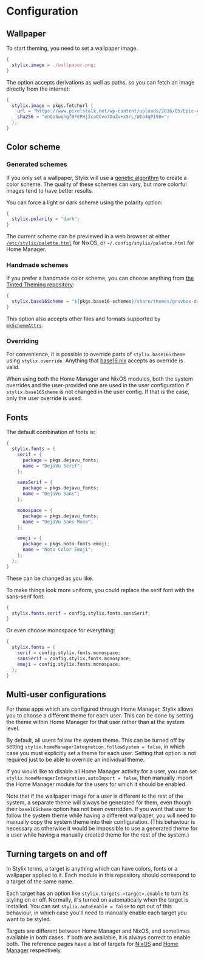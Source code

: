 # Configuration

## Wallpaper

To start theming, you need to set a wallpaper image.

```nix
{
  stylix.image = ./wallpaper.png;
}
```

The option accepts derivations as well as paths, so you can fetch an image
directly from the internet:

```nix
{
  stylix.image = pkgs.fetchurl {
    url = "https://www.pixelstalk.net/wp-content/uploads/2016/05/Epic-Anime-Awesome-Wallpapers.jpg";
    sha256 = "enQo3wqhgf0FEPHj2coOCvo7DuZv+x5rL/WIo4qPI50=";
  };
}
```

## Color scheme

### Generated schemes

If you only set a wallpaper, Stylix will use a
[genetic algorithm](https://en.wikipedia.org/wiki/Genetic_algorithm)
to create a color scheme. The quality of these schemes can vary, but more
colorful images tend to have better results.

You can force a light or dark scheme using the polarity option:

```nix
{
  stylix.polarity = "dark";
}
```

The current scheme can be previewed in a web browser at either
[`/etc/stylix/palette.html`](file:///etc/stylix/palette.html) for NixOS, or
`~/.config/stylix/palette.html` for Home Manager.

### Handmade schemes

If you prefer a handmade color scheme, you can choose anything from
[the Tinted Theming repository](https://github.com/tinted-theming/base16-schemes):

```nix
{
  stylix.base16Scheme = "${pkgs.base16-schemes}/share/themes/gruvbox-dark-hard.yaml";
}
```

This option also accepts other files and formats supported by
[`mkSchemeAttrs`](https://github.com/SenchoPens/base16.nix/blob/main/DOCUMENTATION.md#mkschemeattrs).

### Overriding

For convenience, it is possible to override parts of `stylix.base16Scheme` using
`stylix.override`. Anything that
[base16.nix](https://github.com/SenchoPens/base16.nix) accepts as override is
valid.

When using both the Home Manager and NixOS modules, both the system overrides
and the user-provided one are used in the user configuration if
`stylix.base16Scheme` is not changed in the user config. If that is the case,
only the user override is used.

## Fonts

The default combination of fonts is:

```nix
{
  stylix.fonts = {
    serif = {
      package = pkgs.dejavu_fonts;
      name = "DejaVu Serif";
    };

    sansSerif = {
      package = pkgs.dejavu_fonts;
      name = "DejaVu Sans";
    };

    monospace = {
      package = pkgs.dejavu_fonts;
      name = "DejaVu Sans Mono";
    };

    emoji = {
      package = pkgs.noto-fonts-emoji;
      name = "Noto Color Emoji";
    };
  };
}
```

These can be changed as you like.

To make things look more uniform, you could replace the serif font with
the sans-serif font:

```nix
{
  stylix.fonts.serif = config.stylix.fonts.sansSerif;
}
```

Or even choose monospace for everything:

```nix
{
  stylix.fonts = {
    serif = config.stylix.fonts.monospace;
    sansSerif = config.stylix.fonts.monospace;
    emoji = config.stylix.fonts.monospace;
  };
}
```

## Multi-user configurations

For those apps which are configured through Home Manager, Stylix allows you to
choose a different theme for each user. This can be done by setting the theme
within Home Manager for that user rather than at the system level.

By default, all users follow the system theme. This can be turned off by
setting `stylix.homeManagerIntegration.followSystem = false`, in which case you
must explicitly set a theme for each user. Setting that option is not required
just to be able to override an individual theme.

If you would like to disable all Home Manager activity for a user, you can set
`stylix.homeManagerIntegration.autoImport = false`, then manually import the
Home Manager module for the users for which it should be enabled.

Note that if the wallpaper image for a user is different to the rest of the
system, a separate theme will always be generated for them, even though their
`base16Scheme` option has not been overridden. If you want that user to follow
the system theme while having a different wallpaper, you will need to manually
copy the system theme into their configuration. (This behaviour is necessary as
otherwise it would be impossible to use a generated theme for a user while
having a manually created theme for the rest of the system.)

## Turning targets on and off

In Stylix terms, a target is anything which can have colors, fonts or a
wallpaper applied to it. Each module in this repository should correspond to a
target of the same name.

Each target has an option like `stylix.targets.«target».enable` to turn its
styling on or off. Normally, it's turned on automatically when the target is
installed. You can set `stylix.autoEnable = false` to opt out of this
behaviour, in which case you'll need to manually enable each target you want to
be styled.

Targets are different between Home Manager and NixOS, and sometimes available
in both cases. If both are available, it is always correct to enable both.
The reference pages have a list of targets for [NixOS](options/nixos.md) and
[Home Manager](options/hm.md) respectively.

